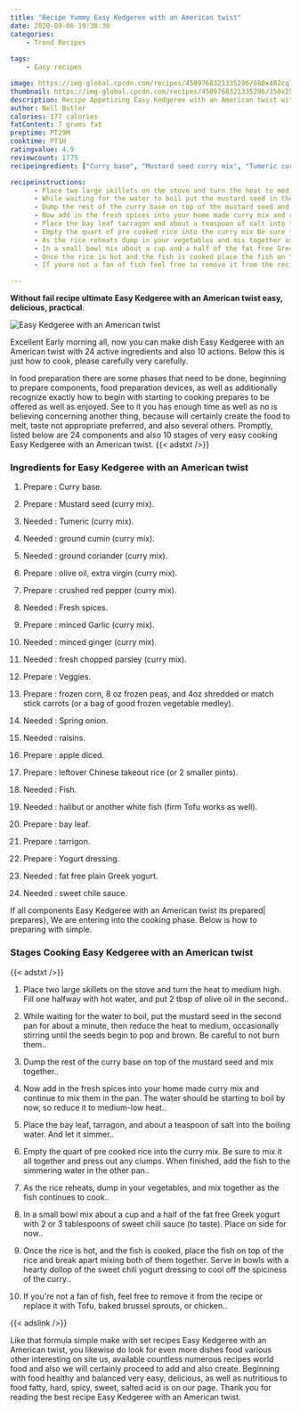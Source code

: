 ```yaml
---
title: "Recipe Yummy Easy Kedgeree with an American twist"
date: 2020-09-06 19:38:30
categories:
    - Trend Recipes
    
tags:
    - Easy recipes

image: https://img-global.cpcdn.com/recipes/4509768321335296/680x482cq70/easy-kedgeree-with-an-american-twist-recipe-main-photo.jpg
thumbnail: https://img-global.cpcdn.com/recipes/4509768321335296/350x250cq70/easy-kedgeree-with-an-american-twist-recipe-main-photo.jpg
description: Recipe Appetizing Easy Kedgeree with an American twist with 24 ingredients and 10 stages of easy cooking.
author: Nell Butler
calories: 177 calories
fatContent: 7 grams fat
preptime: PT29M
cooktime: PT1H
ratingvalue: 4.9
reviewcount: 1775
recipeingredient: ["Curry base", "Mustard seed curry mix", "Tumeric curry mix", "ground cumin curry mix", "ground coriander curry mix", "olive oil extra virgin curry mix", "crushed red pepper curry mix", "Fresh spices", "minced Garlic curry mix", "minced ginger curry mix", "fresh chopped parsley curry mix", "Veggies", "frozen corn 8 oz frozen peas and 4oz shredded or match stick carrots or a bag of good frozen vegetable medley", "Spring onion", "raisins", "apple diced", "leftover Chinese takeout rice or 2 smaller pints", "Fish", "halibut or another white fish firm Tofu works as well", "bay leaf", "tarrigon", "Yogurt dressing", "fat free plain Greek yogurt", "sweet chile sauce"]

recipeinstructions: 
      - Place two large skillets on the stove and turn the heat to medium high Fill one halfway with hot water and put 2 tbsp of olive oil in the second 
      - While waiting for the water to boil put the mustard seed in the second pan for about a minute then reduce the heat to medium occasionally stirring until the seeds begin to pop and brown Be careful to not burn them 
      - Dump the rest of the curry base on top of the mustard seed and mix together 
      - Now add in the fresh spices into your home made curry mix and continue to mix them in the pan The water should be starting to boil by now so reduce it to mediumlow heat 
      - Place the bay leaf tarragon and about a teaspoon of salt into the boiling water And let it simmer 
      - Empty the quart of pre cooked rice into the curry mix Be sure to mix it all together and press out any clumps When finished add the fish to the simmering water in the other pan 
      - As the rice reheats dump in your vegetables and mix together as the fish continues to cook 
      - In a small bowl mix about a cup and a half of the fat free Greek yogurt with 2 or 3 tablespoons of sweet chili sauce to taste Place on side for now 
      - Once the rice is hot and the fish is cooked place the fish on top of the rice and break apart mixing both of them together Serve in bowls with a hearty dollop of the sweet chili yogurt dressing to cool off the spiciness of the curry 
      - If youre not a fan of fish feel free to remove it from the recipe or replace it with Tofu baked brussel sprouts or chicken

---
```




**Without fail recipe ultimate Easy Kedgeree with an American twist easy, delicious, practical**. 


![Easy Kedgeree with an American twist](https://img-global.cpcdn.com/recipes/4509768321335296/680x482cq70/easy-kedgeree-with-an-american-twist-recipe-main-photo.jpg "Easy Kedgeree with an American twist")




Excellent Early morning all, now you can make dish Easy Kedgeree with an American twist with 24 active ingredients and also 10 actions. Below this is just how to cook, please carefully very carefully.

In food preparation there are some phases that need to be done, beginning to prepare components, food preparation devices, as well as additionally recognize exactly how to begin with starting to cooking prepares to be offered as well as enjoyed. See to it you has enough time as well as no is believing concerning another thing, because will certainly create the food to melt, taste not appropriate preferred, and also several others. Promptly, listed below are 24 components and also 10 stages of very easy cooking Easy Kedgeree with an American twist.
{{< adstxt />}}

### Ingredients for Easy Kedgeree with an American twist


1. Prepare  : Curry base.

1. Prepare  : Mustard seed (curry mix).

1. Needed  : Tumeric (curry mix).

1. Needed  : ground cumin (curry mix).

1. Needed  : ground coriander (curry mix).

1. Prepare  : olive oil, extra virgin (curry mix).

1. Prepare  : crushed red pepper (curry mix).

1. Needed  : Fresh spices.

1. Prepare  : minced Garlic (curry mix).

1. Needed  : minced ginger (curry mix).

1. Needed  : fresh chopped parsley (curry mix).

1. Prepare  : Veggies.

1. Prepare  : frozen corn, 8 oz frozen peas, and 4oz shredded or match stick carrots (or a bag of good frozen vegetable medley).

1. Needed  : Spring onion.

1. Needed  : raisins.

1. Prepare  : apple diced.

1. Prepare  : leftover Chinese takeout rice (or 2 smaller pints).

1. Needed  : Fish.

1. Needed  : halibut or another white fish (firm Tofu works as well).

1. Prepare  : bay leaf.

1. Prepare  : tarrigon.

1. Prepare  : Yogurt dressing.

1. Needed  : fat free plain Greek yogurt.

1. Needed  : sweet chile sauce.



If all components Easy Kedgeree with an American twist its prepared| prepares}, We are entering into the cooking phase. Below is how to preparing with simple.

### Stages Cooking Easy Kedgeree with an American twist

{{< adstxt />}}


1. Place two large skillets on the stove and turn the heat to medium high. Fill one halfway with hot water, and put 2 tbsp of olive oil in the second..



1. While waiting for the water to boil, put the mustard seed in the second pan for about a minute, then reduce the heat to medium, occasionally stirring until the seeds begin to pop and brown. Be careful to not burn them..



1. Dump the rest of the curry base on top of the mustard seed and mix together..



1. Now add in the fresh spices into your home made curry mix and continue to mix them in the pan. The water should be starting to boil by now, so reduce it to medium-low heat..



1. Place the bay leaf, tarragon, and about a teaspoon of salt into the boiling water. And let it simmer..



1. Empty the quart of pre cooked rice into the curry mix. Be sure to mix it all together and press out any clumps. When finished, add the fish to the simmering water in the other pan..



1. As the rice reheats, dump in your vegetables, and mix together as the fish continues to cook..



1. In a small bowl mix about a cup and a half of the fat free Greek yogurt with 2 or 3 tablespoons of sweet chili sauce (to taste). Place on side for now..



1. Once the rice is hot, and the fish is cooked, place the fish on top of the rice and break apart mixing both of them together. Serve in bowls with a hearty dollop of the sweet chili yogurt dressing to cool off the spiciness of the curry..



1. If you&#39;re not a fan of fish, feel free to remove it from the recipe or replace it with Tofu, baked brussel sprouts, or chicken..





{{< adslink />}}

Like that formula simple make with set recipes Easy Kedgeree with an American twist, you likewise do look for even more dishes food various other interesting on site us, available countless numerous recipes world food and also we will certainly proceed to add and also create. Beginning with food healthy and balanced very easy, delicious, as well as nutritious to food fatty, hard, spicy, sweet, salted acid is on our page. Thank you for reading the best recipe Easy Kedgeree with an American twist.
